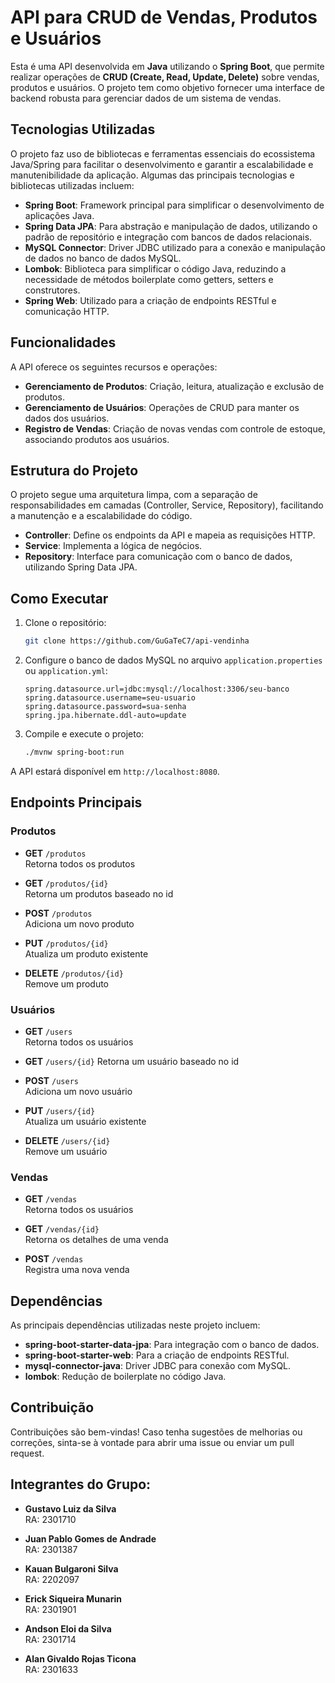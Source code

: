 # API para CRUD de Vendas, Produtos e Usuários

Esta é uma API desenvolvida em **Java** utilizando o **Spring Boot**, que permite realizar operações de **CRUD (Create, Read, Update, Delete)** sobre vendas, produtos e usuários. O projeto tem como objetivo fornecer uma interface de backend robusta para gerenciar dados de um sistema de vendas.

## Tecnologias Utilizadas

O projeto faz uso de bibliotecas e ferramentas essenciais do ecossistema Java/Spring para facilitar o desenvolvimento e garantir a escalabilidade e manutenibilidade da aplicação. Algumas das principais tecnologias e bibliotecas utilizadas incluem:

- **Spring Boot**: Framework principal para simplificar o desenvolvimento de aplicações Java.
- **Spring Data JPA**: Para abstração e manipulação de dados, utilizando o padrão de repositório e integração com bancos de dados relacionais.
- **MySQL Connector**: Driver JDBC utilizado para a conexão e manipulação de dados no banco de dados MySQL.
- **Lombok**: Biblioteca para simplificar o código Java, reduzindo a necessidade de métodos boilerplate como getters, setters e construtores.
- **Spring Web**: Utilizado para a criação de endpoints RESTful e comunicação HTTP.

## Funcionalidades

A API oferece os seguintes recursos e operações:

- **Gerenciamento de Produtos**: Criação, leitura, atualização e exclusão de produtos.
- **Gerenciamento de Usuários**: Operações de CRUD para manter os dados dos usuários.
- **Registro de Vendas**: Criação de novas vendas com controle de estoque, associando produtos aos usuários.

## Estrutura do Projeto

O projeto segue uma arquitetura limpa, com a separação de responsabilidades em camadas (Controller, Service, Repository), facilitando a manutenção e a escalabilidade do código. 

- **Controller**: Define os endpoints da API e mapeia as requisições HTTP.
- **Service**: Implementa a lógica de negócios.
- **Repository**: Interface para comunicação com o banco de dados, utilizando Spring Data JPA.

## Como Executar

1. Clone o repositório:
   ```bash
   git clone https://github.com/GuGaTeC7/api-vendinha
   ```
2. Configure o banco de dados MySQL no arquivo `application.properties` ou `application.yml`:
   ```properties
   spring.datasource.url=jdbc:mysql://localhost:3306/seu-banco
   spring.datasource.username=seu-usuario
   spring.datasource.password=sua-senha
   spring.jpa.hibernate.ddl-auto=update
   ```
3. Compile e execute o projeto:
   ```bash
   ./mvnw spring-boot:run
   ```

A API estará disponível em `http://localhost:8080`.

## Endpoints Principais

### Produtos

- **GET** `/produtos`  
  Retorna todos os produtos

- **GET** `/produtos/{id}`  
  Retorna um produtos baseado no id

- **POST** `/produtos`  
  Adiciona um novo produto

- **PUT** `/produtos/{id}`  
  Atualiza um produto existente

- **DELETE** `/produtos/{id}`  
  Remove um produto

### Usuários

- **GET** `/users`  
  Retorna todos os usuários

- **GET** `/users/{id}`
  Retorna um usuário baseado no id

- **POST** `/users`  
  Adiciona um novo usuário

- **PUT** `/users/{id}`  
  Atualiza um usuário existente

- **DELETE** `/users/{id}`  
  Remove um usuário

### Vendas

- **GET** `/vendas`  
  Retorna todos os usuários

- **GET** `/vendas/{id}`  
  Retorna os detalhes de uma venda
  
- **POST** `/vendas`  
  Registra uma nova venda


## Dependências

As principais dependências utilizadas neste projeto incluem:

- **spring-boot-starter-data-jpa**: Para integração com o banco de dados.
- **spring-boot-starter-web**: Para a criação de endpoints RESTful.
- **mysql-connector-java**: Driver JDBC para conexão com MySQL.
- **lombok**: Redução de boilerplate no código Java.

## Contribuição

Contribuições são bem-vindas! Caso tenha sugestões de melhorias ou correções, sinta-se à vontade para abrir uma issue ou enviar um pull request.

## Integrantes do Grupo:

- **Gustavo Luiz da Silva**  
  RA: 2301710

- **Juan Pablo Gomes de Andrade**  
  RA: 2301387

- **Kauan Bulgaroni Silva**  
  RA: 2202097

- **Erick Siqueira Munarin**  
  RA: 2301901

- **Andson Eloi da Silva**  
  RA: 2301714

- **Alan Givaldo Rojas Ticona**  
  RA: 2301633
